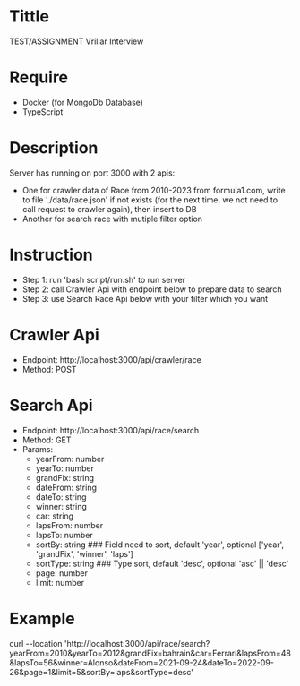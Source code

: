# Tittle
TEST/ASSIGNMENT Vrillar Interview

# Require
- Docker (for MongoDb Database)
- TypeScript

# Description
Server has running on port 3000 with 2 apis:
- One for crawler data of Race from 2010-2023 from formula1.com, write to file './data/race.json' if not exists (for the next time, we not need to call request to crawler again), then insert to DB
- Another for search race with mutiple filter option

# Instruction 
- Step 1: run 'bash script/run.sh' to run server
- Step 2: call Crawler Api with endpoint below to prepare data to search
- Step 3: use Search Race Api below with your filter which you want

# Crawler Api
- Endpoint: http://localhost:3000/api/crawler/race
- Method: POST

# Search Api
- Endpoint: http://localhost:3000/api/race/search
- Method: GET
- Params:
    - yearFrom: number
    - yearTo: number
    - grandFix: string
    - dateFrom: string
    - dateTo: string
    - winner: string
    - car: string
    - lapsFrom: number
    - lapsTo: number
    - sortBy: string ### Field need to sort, default 'year', optional ['year', 'grandFix', 'winner', 'laps']
    - sortType: string ### Type sort, default 'desc', optional 'asc' || 'desc'
    - page: number
    - limit: number

# Example
curl --location 'http://localhost:3000/api/race/search?yearFrom=2010&yearTo=2012&grandFix=bahrain&car=Ferrari&lapsFrom=48&lapsTo=56&winner=Alonso&dateFrom=2021-09-24&dateTo=2022-09-26&page=1&limit=5&sortBy=laps&sortType=desc'